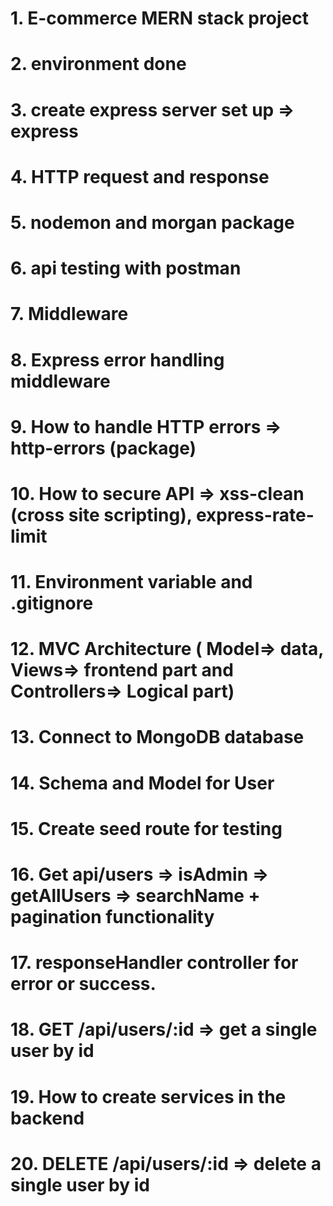# 1. E-commerce MERN stack project

# 2. environment done

# 3. create express server set up => express

# 4. HTTP request and response

# 5. nodemon and morgan package

# 6. api testing with postman

# 7. Middleware

# 8. Express error handling middleware

# 9. How to handle HTTP errors => http-errors (package)

# 10. How to secure API => xss-clean (cross site scripting), express-rate-limit

# 11. Environment variable and .gitignore

# 12. MVC Architecture ( Model=> data, Views=> frontend part and Controllers=> Logical part)

# 13. Connect to MongoDB database

# 14. Schema and Model for User

# 15. Create seed route for testing

# 16. Get api/users => isAdmin => getAllUsers => searchName + pagination functionality

# 17. responseHandler controller for error or success.

# 18. GET /api/users/:id => get a single user by id

# 19. How to create services in the backend

# 20. DELETE /api/users/:id => delete a single user by id
